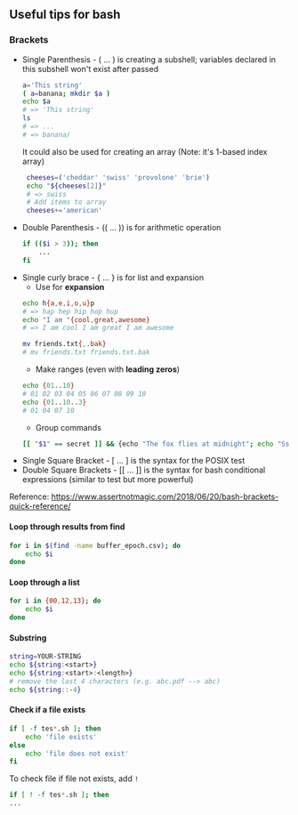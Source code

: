 ## Useful tips for bash
### Brackets
* Single Parenthesis - ( ... ) is creating a subshell; variables declared in this subshell won't exist after passed
    ```bash
    a='This string'
    ( a=banana; mkdir $a )
    echo $a
    # => 'This string'
    ls
    # => ...
    # => banana/
    ```
   It could also be used for creating an array (Note: it's 1-based index array)
   ```bash
    cheeses=('cheddar' 'swiss' 'provolone' 'brie')
    echo "${cheeses[2]}"
    # => swiss
    # Add items to array
    cheeses+='american'
   ```
* Double Parenthesis - (( ... )) is for arithmetic operation
    ```bash
    if (($i > 3)); then
        ...
    fi
    ```
* Single curly brace - { ... } is for list and expansion
    * Use for **expansion**
    ```bash
    echo h{a,e,i,o,u}p
    # => hap hep hip hop hup
    echo "I am "{cool,great,awesome}
    # => I am cool I am great I am awesome

    mv friends.txt{,.bak}
    # mv friends.txt friends.txt.bak
    ```
    * Make ranges (even with **leading zeros**)
    ```bash
    echo {01..10}
    # 01 02 03 04 05 06 07 08 09 10
    echo {01..10..3}
    # 01 04 07 10
    ```
    * Group commands
    ```bash
    [[ "$1" == secret ]] && {echo "The fox flies at midnight"; echo "Ssssshhhh..."}
    ```
* Single Square Bracket - [ ... ] is the syntax for the POSIX test
* Double Square Brackets - [[ ... ]] is the syntax for bash conditional expressions (similar to test but more powerful)

Reference: https://www.assertnotmagic.com/2018/06/20/bash-brackets-quick-reference/


#### Loop through results from find
```bash
for i in $(find -name buffer_epoch.csv); do 
    echo $i 
done
```

#### Loop through a list
```bash
for i in {00,12,13}; do 
    echo $i
done
```


#### Substring
```bash
string=YOUR-STRING
echo ${string:<start>}
echo ${string:<start>:<length>}
# remove the last 4 characters (e.g. abc.pdf --> abc)
echo ${string::-4}
```

#### Check if a file exists
```bash
if [ -f tes*.sh ]; then
    echo 'file exists'
else
    echo 'file does not exist'
fi
```
To check file if file not exists, add `!`
```bash
if [ ! -f tes*.sh ]; then
...
```


